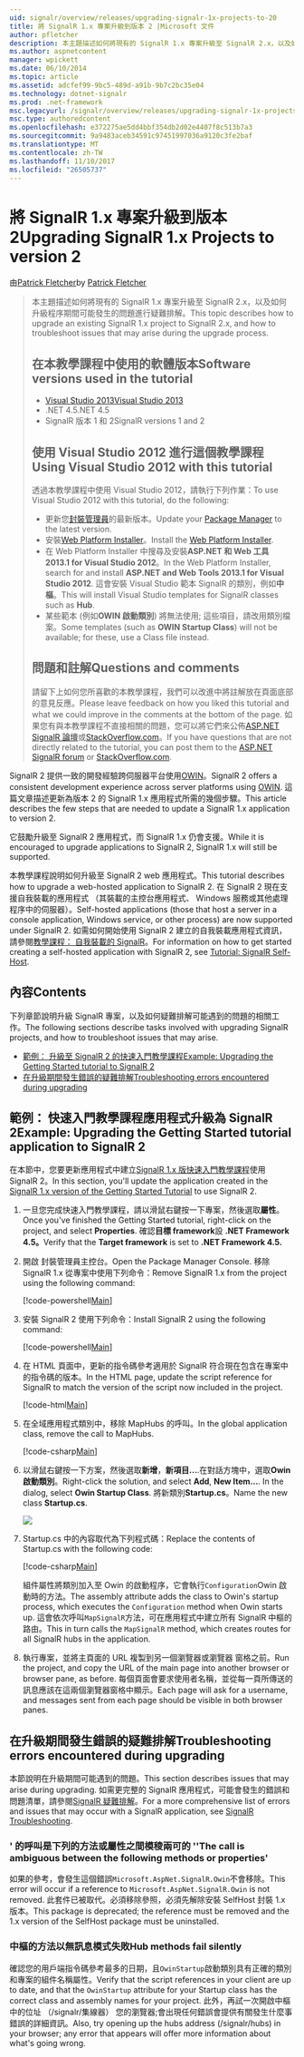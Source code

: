 ```yaml
---
uid: signalr/overview/releases/upgrading-signalr-1x-projects-to-20
title: 將 SignalR 1.x 專案升級到版本 2 |Microsoft 文件
author: pfletcher
description: 本主題描述如何將現有的 SignalR 1.x 專案升級至 SignalR 2.x，以及如何疑難排解，升級程序期間可能發生問題...
ms.author: aspnetcontent
manager: wpickett
ms.date: 06/10/2014
ms.topic: article
ms.assetid: adcfef99-9bc5-489d-a91b-9b7c2bc35e04
ms.technology: dotnet-signalr
ms.prod: .net-framework
msc.legacyurl: /signalr/overview/releases/upgrading-signalr-1x-projects-to-20
msc.type: authoredcontent
ms.openlocfilehash: e372275ae5dd4bbf354db2d02e4407f8c513b7a3
ms.sourcegitcommit: 9a9483aceb34591c97451997036a9120c3fe2baf
ms.translationtype: MT
ms.contentlocale: zh-TW
ms.lasthandoff: 11/10/2017
ms.locfileid: "26505737"
---
```

<a name="upgrading-signalr-1x-projects-to-version-2"></a><span data-ttu-id="68a0c-103">將 SignalR 1.x 專案升級到版本 2</span><span class="sxs-lookup"><span data-stu-id="68a0c-103">Upgrading SignalR 1.x Projects to version 2</span></span>
====================
<span data-ttu-id="68a0c-104">由[Patrick Fletcher](https://github.com/pfletcher)</span><span class="sxs-lookup"><span data-stu-id="68a0c-104">by [Patrick Fletcher](https://github.com/pfletcher)</span></span>

> <span data-ttu-id="68a0c-105">本主題描述如何將現有的 SignalR 1.x 專案升級至 SignalR 2.x，以及如何升級程序期間可能發生的問題進行疑難排解。</span><span class="sxs-lookup"><span data-stu-id="68a0c-105">This topic describes how to upgrade an existing SignalR 1.x project to SignalR 2.x, and how to troubleshoot issues that may arise during the upgrade process.</span></span>
> 
> ## <a name="software-versions-used-in-the-tutorial"></a><span data-ttu-id="68a0c-106">在本教學課程中使用的軟體版本</span><span class="sxs-lookup"><span data-stu-id="68a0c-106">Software versions used in the tutorial</span></span>
> 
> 
> - [<span data-ttu-id="68a0c-107">Visual Studio 2013</span><span class="sxs-lookup"><span data-stu-id="68a0c-107">Visual Studio 2013</span></span>](https://www.microsoft.com/visualstudio/eng/2013-downloads)
> - <span data-ttu-id="68a0c-108">.NET 4.5</span><span class="sxs-lookup"><span data-stu-id="68a0c-108">.NET 4.5</span></span>
> - <span data-ttu-id="68a0c-109">SignalR 版本 1 和 2</span><span class="sxs-lookup"><span data-stu-id="68a0c-109">SignalR versions 1 and 2</span></span>
>   
> 
> 
> ## <a name="using-visual-studio-2012-with-this-tutorial"></a><span data-ttu-id="68a0c-110">使用 Visual Studio 2012 進行這個教學課程</span><span class="sxs-lookup"><span data-stu-id="68a0c-110">Using Visual Studio 2012 with this tutorial</span></span>
> 
> 
> <span data-ttu-id="68a0c-111">透過本教學課程中使用 Visual Studio 2012，請執行下列作業：</span><span class="sxs-lookup"><span data-stu-id="68a0c-111">To use Visual Studio 2012 with this tutorial, do the following:</span></span>
> 
> - <span data-ttu-id="68a0c-112">更新您[封裝管理員](http://docs.nuget.org/docs/start-here/installing-nuget)的最新版本。</span><span class="sxs-lookup"><span data-stu-id="68a0c-112">Update your [Package Manager](http://docs.nuget.org/docs/start-here/installing-nuget) to the latest version.</span></span>
> - <span data-ttu-id="68a0c-113">安裝[Web Platform Installer](https://www.microsoft.com/web/downloads/platform.aspx)。</span><span class="sxs-lookup"><span data-stu-id="68a0c-113">Install the [Web Platform Installer](https://www.microsoft.com/web/downloads/platform.aspx).</span></span>
> - <span data-ttu-id="68a0c-114">在 Web Platform Installer 中搜尋及安裝**ASP.NET 和 Web 工具 2013.1 for Visual Studio 2012**。</span><span class="sxs-lookup"><span data-stu-id="68a0c-114">In the Web Platform Installer, search for and install **ASP.NET and Web Tools 2013.1 for Visual Studio 2012**.</span></span> <span data-ttu-id="68a0c-115">這會安裝 Visual Studio 範本 SignalR 的類別，例如**中樞**。</span><span class="sxs-lookup"><span data-stu-id="68a0c-115">This will install Visual Studio templates for SignalR classes such as **Hub**.</span></span>
> - <span data-ttu-id="68a0c-116">某些範本 (例如**OWIN 啟動類別**) 將無法使用; 這些項目，請改用類別檔案。</span><span class="sxs-lookup"><span data-stu-id="68a0c-116">Some templates (such as **OWIN Startup Class**) will not be available; for these, use a Class file instead.</span></span>
> 
> 
> ## <a name="questions-and-comments"></a><span data-ttu-id="68a0c-117">問題和註解</span><span class="sxs-lookup"><span data-stu-id="68a0c-117">Questions and comments</span></span>
> 
> <span data-ttu-id="68a0c-118">請留下上如何您所喜歡的本教學課程，我們可以改進中將註解放在頁面底部的意見反應。</span><span class="sxs-lookup"><span data-stu-id="68a0c-118">Please leave feedback on how you liked this tutorial and what we could improve in the comments at the bottom of the page.</span></span> <span data-ttu-id="68a0c-119">如果您有與本教學課程不直接相關的問題，您可以將它們來公佈[ASP.NET SignalR 論壇](https://forums.asp.net/1254.aspx/1?ASP+NET+SignalR)或[StackOverflow.com](http://stackoverflow.com/)。</span><span class="sxs-lookup"><span data-stu-id="68a0c-119">If you have questions that are not directly related to the tutorial, you can post them to the [ASP.NET SignalR forum](https://forums.asp.net/1254.aspx/1?ASP+NET+SignalR) or [StackOverflow.com](http://stackoverflow.com/).</span></span>


<span data-ttu-id="68a0c-120">SignalR 2 提供一致的開發經驗跨伺服器平台使用[OWIN](http://owin.org)。</span><span class="sxs-lookup"><span data-stu-id="68a0c-120">SignalR 2 offers a consistent development experience across server platforms using [OWIN](http://owin.org).</span></span> <span data-ttu-id="68a0c-121">這篇文章描述更新為版本 2 的 SignalR 1.x 應用程式所需的幾個步驟。</span><span class="sxs-lookup"><span data-stu-id="68a0c-121">This article describes the few steps that are needed to update a SignalR 1.x application to version 2.</span></span>

<span data-ttu-id="68a0c-122">它鼓勵升級至 SignalR 2 應用程式，而 SignalR 1.x 仍會支援。</span><span class="sxs-lookup"><span data-stu-id="68a0c-122">While it is encouraged to upgrade applications to SignalR 2, SignalR 1.x will still be supported.</span></span>

<span data-ttu-id="68a0c-123">本教學課程說明如何升級至 SignalR 2 web 應用程式。</span><span class="sxs-lookup"><span data-stu-id="68a0c-123">This tutorial describes how to upgrade a web-hosted application to SignalR 2.</span></span> <span data-ttu-id="68a0c-124">在 SignalR 2 現在支援自我裝載的應用程式 （其裝載的主控台應用程式、 Windows 服務或其他處理程序中的伺服器）。</span><span class="sxs-lookup"><span data-stu-id="68a0c-124">Self-hosted applications (those that host a server in a console application, Windows service, or other process) are now supported under SignalR 2.</span></span> <span data-ttu-id="68a0c-125">如需如何開始使用 SignalR 2 建立的自我裝載應用程式資訊，請參閱[教學課程： 自我裝載的 SignalR](../deployment/tutorial-signalr-self-host.md)。</span><span class="sxs-lookup"><span data-stu-id="68a0c-125">For information on how to get started creating a self-hosted application with SignalR 2, see [Tutorial: SignalR Self-Host](../deployment/tutorial-signalr-self-host.md).</span></span>

## <a name="contents"></a><span data-ttu-id="68a0c-126">內容</span><span class="sxs-lookup"><span data-stu-id="68a0c-126">Contents</span></span>

<span data-ttu-id="68a0c-127">下列章節說明升級 SignalR 專案，以及如何疑難排解可能遇到的問題的相關工作。</span><span class="sxs-lookup"><span data-stu-id="68a0c-127">The following sections describe tasks involved with upgrading SignalR projects, and how to troubleshoot issues that may arise.</span></span>

- [<span data-ttu-id="68a0c-128">範例： 升級至 SignalR 2 的快速入門教學課程</span><span class="sxs-lookup"><span data-stu-id="68a0c-128">Example: Upgrading the Getting Started tutorial to SignalR 2</span></span>](#example)
- [<span data-ttu-id="68a0c-129">在升級期間發生錯誤的疑難排解</span><span class="sxs-lookup"><span data-stu-id="68a0c-129">Troubleshooting errors encountered during upgrading</span></span>](#troubleshooting)

<a id="example"></a>

## <a name="example-upgrading-the-getting-started-tutorial-application-to-signalr-2"></a><span data-ttu-id="68a0c-130">範例： 快速入門教學課程應用程式升級為 SignalR 2</span><span class="sxs-lookup"><span data-stu-id="68a0c-130">Example: Upgrading the Getting Started tutorial application to SignalR 2</span></span>

<span data-ttu-id="68a0c-131">在本節中，您要更新應用程式中建立[SignalR 1.x 版快速入門教學課程](../older-versions/index.md)使用 SignalR 2。</span><span class="sxs-lookup"><span data-stu-id="68a0c-131">In this section, you'll update the application created in the [SignalR 1.x version of the Getting Started Tutorial](../older-versions/index.md) to use SignalR 2.</span></span>

1. <span data-ttu-id="68a0c-132">一旦您完成快速入門教學課程，請以滑鼠右鍵按一下專案，然後選取**屬性**。</span><span class="sxs-lookup"><span data-stu-id="68a0c-132">Once you've finished the Getting Started tutorial, right-click on the project, and select **Properties**.</span></span> <span data-ttu-id="68a0c-133">確認**目標 framework**設 **.NET Framework 4.5。**</span><span class="sxs-lookup"><span data-stu-id="68a0c-133">Verify that the **Target framework** is set to **.NET Framework 4.5.**</span></span>
2. <span data-ttu-id="68a0c-134">開啟 封裝管理員主控台。</span><span class="sxs-lookup"><span data-stu-id="68a0c-134">Open the Package Manager Console.</span></span> <span data-ttu-id="68a0c-135">移除 SignalR 1.x 從專案中使用下列命令：</span><span class="sxs-lookup"><span data-stu-id="68a0c-135">Remove SignalR 1.x from the project using the following command:</span></span>

    [!code-powershell[Main](upgrading-signalr-1x-projects-to-20/samples/sample1.ps1)]
3. <span data-ttu-id="68a0c-136">安裝 SignalR 2 使用下列命令：</span><span class="sxs-lookup"><span data-stu-id="68a0c-136">Install SignalR 2 using the following command:</span></span>

    [!code-powershell[Main](upgrading-signalr-1x-projects-to-20/samples/sample2.ps1)]
4. <span data-ttu-id="68a0c-137">在 HTML 頁面中，更新的指令碼參考適用於 SignalR 符合現在包含在專案中的指令碼的版本。</span><span class="sxs-lookup"><span data-stu-id="68a0c-137">In the HTML page, update the script reference for SignalR to match the version of the script now included in the project.</span></span>

    [!code-html[Main](upgrading-signalr-1x-projects-to-20/samples/sample3.html)]
5. <span data-ttu-id="68a0c-138">在全域應用程式類別中，移除 MapHubs 的呼叫。</span><span class="sxs-lookup"><span data-stu-id="68a0c-138">In the global application class, remove the call to MapHubs.</span></span>

    [!code-csharp[Main](upgrading-signalr-1x-projects-to-20/samples/sample4.cs)]
6. <span data-ttu-id="68a0c-139">以滑鼠右鍵按一下方案，然後選取**新增**，**新項目...**.在對話方塊中，選取**Owin 啟動類別**。</span><span class="sxs-lookup"><span data-stu-id="68a0c-139">Right-click the solution, and select **Add**, **New Item...**. In the dialog, select **Owin Startup Class**.</span></span> <span data-ttu-id="68a0c-140">將新類別**Startup.cs**。</span><span class="sxs-lookup"><span data-stu-id="68a0c-140">Name the new class **Startup.cs**.</span></span>

    ![](upgrading-signalr-1x-projects-to-20/_static/image1.png)
7. <span data-ttu-id="68a0c-141">Startup.cs 中的內容取代為下列程式碼：</span><span class="sxs-lookup"><span data-stu-id="68a0c-141">Replace the contents of Startup.cs with the following code:</span></span>

    [!code-csharp[Main](upgrading-signalr-1x-projects-to-20/samples/sample5.cs)]

    <span data-ttu-id="68a0c-142">組件屬性將類別加入至 Owin 的啟動程序，它會執行`Configuration`Owin 啟動時的方法。</span><span class="sxs-lookup"><span data-stu-id="68a0c-142">The assembly attribute adds the class to Owin's startup process, which executes the `Configuration` method when Owin starts up.</span></span> <span data-ttu-id="68a0c-143">這會依次呼叫`MapSignalR`方法，可在應用程式中建立所有 SignalR 中樞的路由。</span><span class="sxs-lookup"><span data-stu-id="68a0c-143">This in turn calls the `MapSignalR` method, which creates routes for all SignalR hubs in the application.</span></span>
8. <span data-ttu-id="68a0c-144">執行專案，並將主頁面的 URL 複製到另一個瀏覽器或瀏覽器 窗格之前。</span><span class="sxs-lookup"><span data-stu-id="68a0c-144">Run the project, and copy the URL of the main page into another browser or browser pane, as before.</span></span> <span data-ttu-id="68a0c-145">每個頁面會要求使用者名稱，並從每一頁所傳送的訊息應該在這兩個瀏覽器窗格中顯示。</span><span class="sxs-lookup"><span data-stu-id="68a0c-145">Each page will ask for a username, and messages sent from each page should be visible in both browser panes.</span></span>

<a id="troubleshooting"></a>

## <a name="troubleshooting-errors-encountered-during-upgrading"></a><span data-ttu-id="68a0c-146">在升級期間發生錯誤的疑難排解</span><span class="sxs-lookup"><span data-stu-id="68a0c-146">Troubleshooting errors encountered during upgrading</span></span>

<span data-ttu-id="68a0c-147">本節說明在升級期間可能遇到的問題。</span><span class="sxs-lookup"><span data-stu-id="68a0c-147">This section describes issues that may arise during upgrading.</span></span> <span data-ttu-id="68a0c-148">如需更完整的 SignalR 應用程式，可能會發生的錯誤和問題清單，請參閱[SignalR 疑難排解](../testing-and-debugging/troubleshooting.md)。</span><span class="sxs-lookup"><span data-stu-id="68a0c-148">For a more comprehensive list of errors and issues that may occur with a SignalR application, see [SignalR Troubleshooting](../testing-and-debugging/troubleshooting.md).</span></span>

### <a name="the-call-is-ambiguous-between-the-following-methods-or-properties"></a><span data-ttu-id="68a0c-149">' 的呼叫是下列的方法或屬性之間模稜兩可的 '</span><span class="sxs-lookup"><span data-stu-id="68a0c-149">'The call is ambiguous between the following methods or properties'</span></span>

<span data-ttu-id="68a0c-150">如果的參考，會發生這個錯誤`Microsoft.AspNet.SignalR.Owin`不會移除。</span><span class="sxs-lookup"><span data-stu-id="68a0c-150">This error will occur if a reference to `Microsoft.AspNet.SignalR.Owin` is not removed.</span></span> <span data-ttu-id="68a0c-151">此套件已被取代。必須移除參照，必須先解除安裝 SelfHost 封裝 1.x 版本。</span><span class="sxs-lookup"><span data-stu-id="68a0c-151">This package is deprecated; the reference must be removed and the 1.x version of the SelfHost package must be uninstalled.</span></span>

### <a name="hub-methods-fail-silently"></a><span data-ttu-id="68a0c-152">中樞的方法以無訊息模式失敗</span><span class="sxs-lookup"><span data-stu-id="68a0c-152">Hub methods fail silently</span></span>

<span data-ttu-id="68a0c-153">確認您的用戶端指令碼參考最多的日期，且`OwinStartup`啟動類別具有正確的類別和專案的組件名稱屬性。</span><span class="sxs-lookup"><span data-stu-id="68a0c-153">Verify that the script references in your client are up to date, and that the `OwinStartup` attribute for your Startup class has the correct class and assembly names for your project.</span></span> <span data-ttu-id="68a0c-154">此外，再試一次開啟中樞中的位址 （/signalr/集線器） 您的瀏覽器;會出現任何錯誤會提供有關發生什麼事錯誤的詳細資訊。</span><span class="sxs-lookup"><span data-stu-id="68a0c-154">Also, try opening up the hubs address (/signalr/hubs) in your browser; any error that appears will offer more information about what's going wrong.</span></span>
